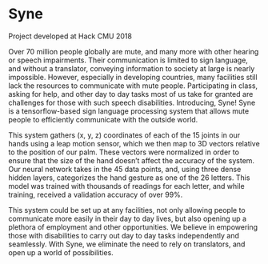 # Syne 
Project developed at Hack CMU 2018

Over 70 million people globally are mute, and many more with other hearing or speech impairments. Their communication is limited to sign language, and without a translator, conveying information to society at large is nearly impossible. However, especially in developing countries, many facilities still lack the resources to communicate with mute people. Participating in class, asking for help, and other day to day tasks most of us take for granted are challenges for those with such speech disabilities. Introducing, Syne! Syne is a tensorflow-based sign language processing system that allows mute people to efficiently communicate with the outside world. 

This system gathers (x, y, z) coordinates of each of the 15 joints in our hands using a leap motion sensor, which we then map to 3D vectors relative to the position of our palm. These vectors were normalized in order to ensure that the size of the hand doesn’t affect the accuracy of the system. Our neural network takes in the 45 data points, and, using three dense hidden layers, categorizes the hand gesture as one of the 26 letters. This model was trained with thousands of readings for each letter, and while training, received a validation accuracy of over 99%.

This system could be set up at any facilities, not only allowing people to communicate more easily in their day to day lives, but also opening up a plethora of employment and other opportunities. We believe in empowering those with disabilities to carry out day to day tasks independently and seamlessly. With Syne, we eliminate the need to rely on translators, and open up a world of possibilities.

